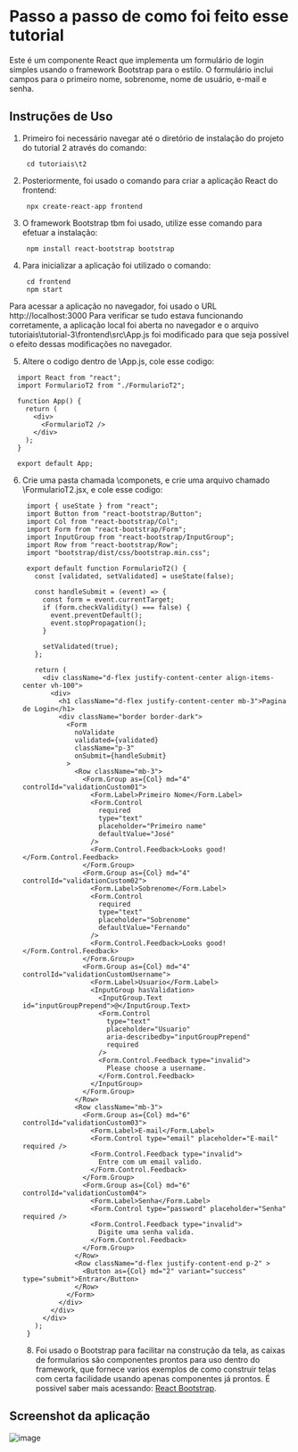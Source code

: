 # Passo a passo de como foi feito esse tutorial
Este é um componente React que implementa um formulário de login simples usando o framework Bootstrap para o estilo.
O formulário inclui campos para o primeiro nome, sobrenome, nome de usuário, e-mail e senha.
## Instruções de Uso
1. Primeiro foi necessário navegar até o diretório de instalação do projeto do tutorial 2 através do comando:
   ```
    cd tutoriais\t2
   ```
2. Posteriormente, foi usado o comando para criar a aplicação React do frontend:
   ```
    npx create-react-app frontend
   ```
3. O framework Bootstrap tbm foi usado, utilize esse comando para efetuar a instalação:
   ```
    npm install react-bootstrap bootstrap
   ```
4. Para inicializar a aplicação foi utilizado o comando:
   ```
    cd frontend
    npm start
   ```
Para acessar a aplicação no navegador, foi usado o URL http://localhost:3000
Para verificar se tudo estava funcionando corretamente, a aplicação local foi aberta no navegador e o 
arquivo tutoriais\tutorial-3\frontend\src\App.js foi modificado para que seja possível o efeito dessas modificações no navegador.

5. Altere o codigo dentro de \App.js, cole esse codigo:
  ```
    import React from "react";
    import FormularioT2 from "./FormularioT2";
    
    function App() {
      return (
        <div>
          <FormularioT2 />
        </div>
      );
    }
    
    export default App;
  ```
6. Crie uma pasta chamada \componets, e crie uma arquivo chamado \FormularioT2.jsx, e cole esse codigo:
   ```
    import { useState } from "react";
    import Button from "react-bootstrap/Button";
    import Col from "react-bootstrap/Col";
    import Form from "react-bootstrap/Form";
    import InputGroup from "react-bootstrap/InputGroup";
    import Row from "react-bootstrap/Row";
    import "bootstrap/dist/css/bootstrap.min.css";
    
    export default function FormularioT2() {
      const [validated, setValidated] = useState(false);
    
      const handleSubmit = (event) => {
        const form = event.currentTarget;
        if (form.checkValidity() === false) {
          event.preventDefault();
          event.stopPropagation();
        }
    
        setValidated(true);
      };
    
      return (
        <div className="d-flex justify-content-center align-items-center vh-100">
          <div>
            <h1 className="d-flex justify-content-center mb-3">Pagina de Login</h1>
            <div className="border border-dark">
              <Form
                noValidate
                validated={validated}
                className="p-3"
                onSubmit={handleSubmit}
              >
                <Row className="mb-3">
                  <Form.Group as={Col} md="4" controlId="validationCustom01">
                    <Form.Label>Primeiro Nome</Form.Label>
                    <Form.Control
                      required
                      type="text"
                      placeholder="Primeiro name"
                      defaultValue="José"
                    />
                    <Form.Control.Feedback>Looks good!</Form.Control.Feedback>
                  </Form.Group>
                  <Form.Group as={Col} md="4" controlId="validationCustom02">
                    <Form.Label>Sobrenome</Form.Label>
                    <Form.Control
                      required
                      type="text"
                      placeholder="Sobrenome"
                      defaultValue="Fernando"
                    />
                    <Form.Control.Feedback>Looks good!</Form.Control.Feedback>
                  </Form.Group>
                  <Form.Group as={Col} md="4" controlId="validationCustomUsername">
                    <Form.Label>Usuario</Form.Label>
                    <InputGroup hasValidation>
                      <InputGroup.Text id="inputGroupPrepend">@</InputGroup.Text>
                      <Form.Control
                        type="text"
                        placeholder="Usuario"
                        aria-describedby="inputGroupPrepend"
                        required
                      />
                      <Form.Control.Feedback type="invalid">
                        Please choose a username.
                      </Form.Control.Feedback>
                    </InputGroup>
                  </Form.Group>
                </Row>
                <Row className="mb-3">
                  <Form.Group as={Col} md="6" controlId="validationCustom03">
                    <Form.Label>E-mail</Form.Label>
                    <Form.Control type="email" placeholder="E-mail" required />
                    <Form.Control.Feedback type="invalid">
                      Entre com um email valido.
                    </Form.Control.Feedback>
                  </Form.Group>
                  <Form.Group as={Col} md="6" controlId="validationCustom04">
                    <Form.Label>Senha</Form.Label>
                    <Form.Control type="password" placeholder="Senha" required />
                    <Form.Control.Feedback type="invalid">
                      Digite uma senha valida.
                    </Form.Control.Feedback>
                  </Form.Group>
                </Row>
                <Row className="d-flex justify-content-end p-2" >
                  <Button as={Col} md="2" variant="success" type="submit">Entrar</Button>
                </Row>
              </Form>
            </div>
          </div>
        </div>
      );
    }
   ```
   8. Foi usado o Bootstrap para facilitar na construção da tela, as caixas de formularios são componentes
   prontos para uso dentro do framework, que fornece varios exemplos de como construir telas com certa facilidade
   usando apenas componentes já prontos. É possivel saber mais acessando: [React Bootstrap](https://react-bootstrap.netlify.app).

## Screenshot da aplicação
![image](https://github.com/es20232/eqp2/assets/40923082/179d3585-0778-4913-b483-9a308661312f)
